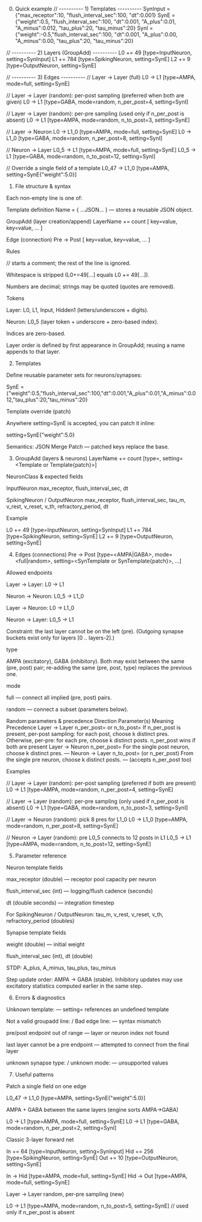 0) Quick example
// ---------- 1) Templates ----------
SynInput = {"max_receptor":10, "flush_interval_sec":100, "dt":0.001}
SynE     = {"weight":0.5, "flush_interval_sec":100, "dt":0.001, "A_plus":0.01, "A_minus":0.012, "tau_plus":20, "tau_minus":20}
SynI     = {"weight":-0.5,"flush_interval_sec":100, "dt":0.001, "A_plus":0.00, "A_minus":0.00,  "tau_plus":20, "tau_minus":20}

// ---------- 2) Layers (GroupAdd) ----------
L0 += 49  [type=InputNeuron,   setting=SynInput]
L1 += 784 [type=SpikingNeuron, setting=SynE]
L2 += 9   [type=OutputNeuron,  setting=SynE]

// ---------- 3) Edges ----------
// Layer → Layer (full)
L0 -> L1 [type=AMPA, mode=full, setting=SynE]

// Layer → Layer (random): per-post sampling (preferred when both are given)
L0 -> L1 [type=GABA, mode=random, n_per_post=4, setting=SynI]

// Layer → Layer (random): per-pre sampling (used only if n_per_post is absent)
L0 -> L1 [type=AMPA, mode=random, n_to_post=3, setting=SynE]

// Layer → Neuron
L0 -> L1_0 [type=AMPA, mode=full, setting=SynE]
L0 -> L1_0 [type=GABA, mode=random, n_per_post=8, setting=SynI]

// Neuron → Layer
L0_5 -> L1 [type=AMPA, mode=full, setting=SynE]
L0_5 -> L1 [type=GABA, mode=random, n_to_post=12, setting=SynI]

// Override a single field of a template
L0_47 -> L1_0 [type=AMPA, setting=SynE{"weight":5.0}]

1) File structure & syntax

Each non-empty line is one of:

Template definition
Name = { ...JSON... } — stores a reusable JSON object.

GroupAdd (layer creation/append)
LayerName += count [ key=value, key=value, ... ]

Edge (connection)
Pre -> Post [ key=value, key=value, ... ]

Rules

// starts a comment; the rest of the line is ignored.

Whitespace is stripped (L0+=49[...] equals L0 += 49[...]).

Numbers are decimal; strings may be quoted (quotes are removed).

Tokens

Layer: L0, L1, Input, Hidden1 (letters/underscore + digits).

Neuron: L0_5 (layer token + underscore + zero-based index).

Indices are zero-based.

Layer order is defined by first appearance in GroupAdd; reusing a name appends to that layer.

2) Templates

Define reusable parameter sets for neurons/synapses:

SynE = {"weight":0.5,"flush_interval_sec":100,"dt":0.001,"A_plus":0.01,"A_minus":0.012,"tau_plus":20,"tau_minus":20}

Template override (patch)

Anywhere setting=SynE is accepted, you can patch it inline:

setting=SynE{"weight":5.0}


Semantics: JSON Merge Patch — patched keys replace the base.

3) GroupAdd (layers & neurons)
LayerName += count [type=<NeuronClass>, setting=<Template or Template{patch}>]


NeuronClass & expected fields

InputNeuron
max_receptor, flush_interval_sec, dt

SpikingNeuron / OutputNeuron
max_receptor, flush_interval_sec, tau_m, v_rest, v_reset, v_th, refractory_period, dt

Example

L0 += 49  [type=InputNeuron,   setting=SynInput]
L1 += 784 [type=SpikingNeuron, setting=SynE]
L2 += 9   [type=OutputNeuron,  setting=SynE]

4) Edges (connections)
Pre -> Post [type=<AMPA|GABA>, mode=<full|random>, setting=<SynTemplate or SynTemplate{patch}>, ...]


Allowed endpoints

Layer → Layer: L0 -> L1

Neuron → Neuron: L0_5 -> L1_0

Layer → Neuron: L0 -> L1_0

Neuron → Layer: L0_5 -> L1

Constraint: the last layer cannot be on the left (pre).
(Outgoing synapse buckets exist only for layers [0 .. layers-2].)

type

AMPA (excitatory), GABA (inhibitory).
Both may exist between the same (pre, post) pair; re-adding the same (pre, post, type) replaces the previous one.

mode

full — connect all implied (pre, post) pairs.

random — connect a subset (parameters below).

Random parameters & precedence
Direction	Parameter(s)	Meaning	Precedence
Layer → Layer	n_per_post=<k> or n_to_post=<k>	If n_per_post is present, per-post sampling: for each post, choose k distinct pres. Otherwise, per-pre: for each pre, choose k distinct posts.	n_per_post wins if both are present
Layer → Neuron	n_per_post=<k>	For the single post neuron, choose k distinct pres.	—
Neuron → Layer	n_to_post=<k> (or n_per_post)	From the single pre neuron, choose k distinct posts.	— (accepts n_per_post too)

Examples

// Layer → Layer (random): per-post sampling (preferred if both are present)
L0 -> L1 [type=AMPA, mode=random, n_per_post=4, setting=SynE]

// Layer → Layer (random): per-pre sampling (only used if n_per_post is absent)
L0 -> L1 [type=GABA, mode=random, n_to_post=3, setting=SynI]

// Layer → Neuron (random): pick 8 pres for L1_0
L0 -> L1_0 [type=AMPA, mode=random, n_per_post=8, setting=SynE]

// Neuron → Layer (random): pre L0_5 connects to 12 posts in L1
L0_5 -> L1 [type=AMPA, mode=random, n_to_post=12, setting=SynE]

5) Parameter reference

Neuron template fields

max_receptor (double) — receptor pool capacity per neuron

flush_interval_sec (int) — logging/flush cadence (seconds)

dt (double seconds) — integration timestep

For SpikingNeuron / OutputNeuron:
tau_m, v_rest, v_reset, v_th, refractory_period (doubles)

Synapse template fields

weight (double) — initial weight

flush_interval_sec (int), dt (double)

STDP: A_plus, A_minus, tau_plus, tau_minus

Step update order: AMPA → GABA (stable).
Inhibitory updates may use excitatory statistics computed earlier in the same step.

6) Errors & diagnostics

Unknown template: <Name> — setting= references an undefined template

Not a valid groupadd line: / Bad edge line: — syntax mismatch

pre/post endpoint out of range — layer or neuron index not found

last layer cannot be a pre endpoint — attempted to connect from the final layer

unknown synapse type: / unknown mode: — unsupported values

7) Useful patterns

Patch a single field on one edge

L0_47 -> L1_0 [type=AMPA, setting=SynE{"weight":5.0}]


AMPA + GABA between the same layers (engine sorts AMPA→GABA)

L0 -> L1 [type=AMPA, mode=full,   setting=SynE]
L0 -> L1 [type=GABA, mode=random, n_per_post=2, setting=SynI]


Classic 3-layer forward net

In  += 64  [type=InputNeuron,   setting=SynInput]
Hid += 256 [type=SpikingNeuron, setting=SynE]
Out += 10  [type=OutputNeuron,  setting=SynE]

In  -> Hid [type=AMPA, mode=full, setting=SynE]
Hid -> Out [type=AMPA, mode=full, setting=SynE]


Layer → Layer random, per-pre sampling (new)

L0 -> L1 [type=AMPA, mode=random, n_to_post=5, setting=SynE]  // used only if n_per_post is absent